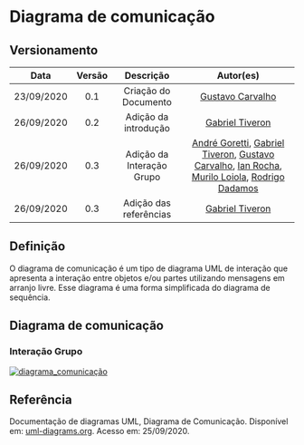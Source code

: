 # Diagrama de comunicação
## Versionamento
| Data | Versão | Descrição | Autor(es) |
|:----:|:------:|:---------:|:---------:|
| 23/09/2020 | 0.1 | Criação do Documento | [Gustavo Carvalho](https://github.com/gustavocarvalho1002) |
| 26/09/2020 | 0.2 | Adição da introdução | [Gabriel Tiveron](https://github.com/GabrielTiveron) |
| 26/09/2020 | 0.3 | Adição da Interação Grupo | [André Goretti](https://github.com/AGoretti), [Gabriel Tiveron](https://github.com/GabrielTiveron), [Gustavo Carvalho](https://github.com/gustavocarvalho1002), [Ian Rocha](https://github.com/IanPSRocha), [Murilo Loiola](https://github.com/murilo-dan), [Rodrigo Dadamos](https://github.com/Rdadamos) |
| 26/09/2020 | 0.3 | Adição das referências | [Gabriel Tiveron](https://github.com/GabrielTiveron)|

## Definição
  O diagrama de comunicação é um tipo de diagrama UML de interação que apresenta a interação entre objetos e/ou partes utilizando mensagens em arranjo livre. Esse diagrama é uma forma simplificada do diagrama de sequência.

## Diagrama de comunicação

### Interação Grupo
[![diagrama_comunicação](./img/diagrama_comunicação.jpg)](./img/diagrama_comunicação.jpg)

## Referência

Documentação de diagramas UML, Diagrama de Comunicação. Disponível em: [uml-diagrams.org](https://www.uml-diagrams.org/communication-diagrams.html). Acesso em: 25/09/2020.
